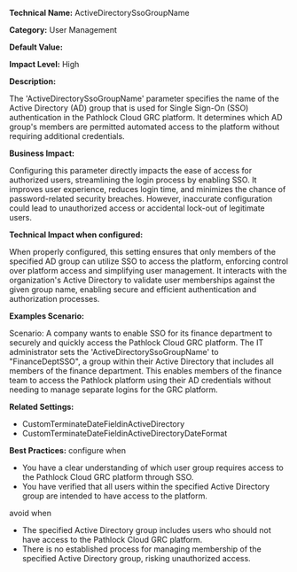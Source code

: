 **Technical Name:** ActiveDirectorySsoGroupName

**Category:** User Management

**Default Value:** 

**Impact Level:** High

**Description:** 

The 'ActiveDirectorySsoGroupName' parameter specifies the name of the Active Directory (AD) group that is used for Single Sign-On (SSO) authentication in the Pathlock Cloud GRC platform. It determines which AD group's members are permitted automated access to the platform without requiring additional credentials.

**Business Impact:**

Configuring this parameter directly impacts the ease of access for authorized users, streamlining the login process by enabling SSO. It improves user experience, reduces login time, and minimizes the chance of password-related security breaches. However, inaccurate configuration could lead to unauthorized access or accidental lock-out of legitimate users.

**Technical Impact when configured:**

When properly configured, this setting ensures that only members of the specified AD group can utilize SSO to access the platform, enforcing control over platform access and simplifying user management. It interacts with the organization's Active Directory to validate user memberships against the given group name, enabling secure and efficient authentication and authorization processes.

**Examples Scenario:**

Scenario: A company wants to enable SSO for its finance department to securely and quickly access the Pathlock Cloud GRC platform. The IT administrator sets the 'ActiveDirectorySsoGroupName' to "FinanceDeptSSO", a group within their Active Directory that includes all members of the finance department. This enables members of the finance team to access the Pathlock platform using their AD credentials without needing to manage separate logins for the GRC platform.

**Related Settings:**

- CustomTerminateDateFieldinActiveDirectory
- CustomTerminateDateFieldinActiveDirectoryDateFormat

**Best Practices:** configure when

- You have a clear understanding of which user group requires access to the Pathlock Cloud GRC platform through SSO.
- You have verified that all users within the specified Active Directory group are intended to have access to the platform.

avoid when

- The specified Active Directory group includes users who should not have access to the Pathlock Cloud GRC platform.
- There is no established process for managing membership of the specified Active Directory group, risking unauthorized access.